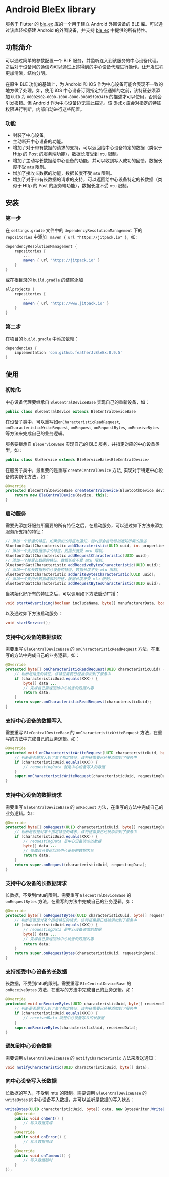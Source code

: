 # Android BleEx library

服务于 Flutter 的 [ble_ex](https://github.com/featherJ/ble_ex) 库的一个用于建立 Android 外围设备的 BLE 库。可以通过该库轻松搭建 Android 的外围设备，并支持 [ble_ex](https://github.com/featherJ/ble_ex) 中提供的所有特性。

## 功能简介
可以通过简单的参数配置一个 BLE 服务，并监听连入到该服务的中心设备代理。之后对于设备间的通信均可以通过上述得到的中心设备代理进行操作。让开发过程更加清晰，结构分明。

在原生 BLE 功能的基础上，为 Android 和 iOS 作为中心设备可能会表现不一致的地方做了处理。如，使用 iOS 中心设备订阅指定特征通知的之前，该特征必须添加 `UUID` 为 `00002902-0000-1000-8000-00805f9b34fb` 的描述才可以使用，否则会引发报错。但 Android 作为中心设备边无需此描述。该 BleEx 库会对指定的特征权限进行判断，内部自动进行这些配置。

### 功能
- 封装了中心设备。
- 主动断开中心设备的功能。
- 增加了对于带有数据的请求的支持，可以返回给中心设备特定的数据（类似于 Http 的 Post 的服务端功能），数据长度受到 `mtu` 限制。
- 增加了主动写长数据给中心设备的功能，并可以收到写入成功的回馈，数据长度不受 `mtu` 限制。
- 增加了接收长数据的功能，数据长度不受 `mtu` 限制。
- 增加了对于带有长数据的请求的支持，可以返回给中心设备特定的长数据（类似于 Http 的 Post 的服务端功能），数据长度不受 `mtu` 限制。

## 安装
### 第一步
在 `settings.gradle` 文件中的 `dependencyResolutionManagement` 下的 `repositories` 中添加 ` maven { url "https://jitpack.io" }`，如:
```gradle
dependencyResolutionManagement {
    repositories {
        ...
        maven { url "https://jitpack.io" }
    }
}
```
或在根目录的 `build.gradle` 的结尾添加
```gradle
allprojects {
	repositories {
		...
		maven { url 'https://www.jitpack.io' }
	}
}
```
### 第二步
在项目的 `build.gradle` 中添加依赖：
```gradle
dependencies {
    implementation 'com.github.featherJ:BleEx:0.9.5'
}
```

## 使用
### 初始化
中心设备代理要继承自 `BleCentralDeviceBase` 实现自己的重新设备，如：
```java
public class BleCentralDevice extends BleCentralDeviceBase
```

在设备子类中，可以重写如`onCharacteristicReadRequest`, `onCharacteristicWriteRequest`, `onRequest`, `onRequestBytes`, `onReceiveBytes` 等方法来完成自己的业务逻辑。

服务要继承自 `BleServiceBase` 实现自己的 BLE 服务，并指定对应的中心设备类型，如：
```java
public class BleService extends BleServiceBase<BleCentralDevice>
```

在服务子类中，最重要的是重写 `createCentralDevice` 方法, 实现对于特定中心设备的实例化方法，如：
```java
@Override
protected BleCentralDeviceBase createCentralDevice(BluetoothDevice device) {
    return new BleCentralDevice(device, this);
}
```

### 启动服务
需要先添加好服务所需要的所有特征之后，在启动服务，可以通过如下方法来添加服务所支持的特征：
```java
// 添加一个普通的特征，如果添加的特征为通知，则内部会自动增加通知所需的描述
BluetoothGattCharacteristic addCharacteristic(UUID uuid, int properties, int permissions);
// 添加一个支持数据请求的特征，数据长度受 mtu 限制。
BluetoothGattCharacteristic addRequestCharacteristic(UUID uuid);
// 添加一个接受长数据的特征，数据长度不受 mtu 限制。
BluetoothGattCharacteristic addReceiveBytesCharacteristic(UUID uuid);
// 添加一个写长数据到中心设备的特征，数据长度不受 mtu 限制。
BluetoothGattCharacteristic addWriteBytesCharacteristic(UUID uuid);
// 添加一个支持长数据请求的特征，数据长度不受 mtu 限制。
BluetoothGattCharacteristic addRequestBytesCharacteristic(UUID uuid);
```
当初始化好所有的特征之后，可以调用如下方法启动广播：
```java
void startAdvertising(boolean includeName, byte[] manufacturerData, boolean connectable);
```
以及通过如下方法启动服务：
```java
void startService();
```

### 支持中心设备的数据读取
需要重写 `BleCentralDeviceBase` 的 `onCharacteristicReadRequest` 方法，在重写的方法中完成自己的业务逻辑。如：
```java
@Override
protected byte[] onCharacteristicReadRequest(UUID characteristicUuid) {
    // 判断是指定的特征，该特征需要已经被添加到了服务中
    if (characteristicUuid.equals(XXX)) {
        byte[] data ...
        // 完成自己要返回给中心设备的数据内容
        return data;
    }
    return super.onCharacteristicReadRequest(characteristicUuid);
}
```

### 支持中心设备的数据写入
需要重写 `BleCentralDeviceBase` 的 `onCharacteristicWriteRequest` 方法，在重写的方法中完成自己的业务逻辑。如：
```java
@Override
protected void onCharacteristicWriteRequest(UUID characteristicUuid, byte[] requestingData) {
    // 判断是否是写入到了某个指定特征，该特征需要已经被添加到了服务中
    if (characteristicUuid.equals(XXX)) {
        // requestingData 就是中心设备写入的数据
    }
    super.onCharacteristicWriteRequest(characteristicUuid, requestingData);
}
```

### 支持中心设备的数据请求
需要重写 `BleCentralDeviceBase` 的 `onRequest` 方法，在重写的方法中完成自己的业务逻辑。如：
```java
@Override
protected byte[] onRequest(UUID characteristicUuid, byte[] requestingData) {
    // 判断是否是对某个指定特征的请求，该特征需要已经被添加到了服务中
    if (characteristicUuid.equals(XXX)) {
        // requestingData 是中心设备请求的数据
        byte[] data ...
        // 完成自己要返回给中心设备的数据内容
        return data;
    }
    return super.onRequest(characteristicUuid, requestingData);
}
```

### 支持中心设备的长数据请求
长数据，不受到mtu的限制。需要重写 `BleCentralDeviceBase` 的 `onRequestBytes` 方法，在重写的方法中完成自己的业务逻辑。如：
```java
@Override
protected byte[] onRequestBytes(UUID characteristicUuid, byte[] requestingData) {
    // 判断是否是对某个指定特征的请求，该特征需要已经被添加到了服务中
    if (characteristicUuid.equals(XXX)) {
        // requestingData 是中心设备请求的数据
        byte[] data ...
        // 完成自己要返回给中心设备的数据内容
        return data;
    }
    return super.onRequestBytes(characteristicUuid, requestingData);
}
```

### 支持接受中心设备的长数据
长数据，不受到mtu的限制。需要重写 `BleCentralDeviceBase` 的 `onReceiveBytes` 方法，在重写的方法中完成自己的业务逻辑。如：
```java
@Override
protected void onReceiveBytes(UUID characteristicUuid, byte[] receivedData) {
    // 判断是否是写入到了某个指定特征，该特征需要已经被添加到了服务中
    if (characteristicUuid.equals(XXX)) {
        // receivedData 就是中心设备写入的长数据
    }
    super.onReceiveBytes(characteristicUuid, receivedData);
}
```

### 通知到中心设备数据
需要调用 `BleCentralDeviceBase` 的 `notifyCharacteristic` 方法来发送通知：
```java
void notifyCharacteristic(UUID characteristicUuid, byte[] data);
```

### 向中心设备写入长数据
长数据的写入，不受到 mtu 的限制。需要调用 `BleCentralDeviceBase` 的 `writeBytes` 向中心设备写入数据，并可以监听是数据的写入状态：
```java
writeBytes(UUID characteristicUuid, byte[] data, new BytesWriter.WriteBytesCallback() {
    @Override
    public void onSent() {
        // 写入数据完成
    }
    @Override
    public void onError() {
        // 写入数据错误
    }
    @Override
    public void onTimeout() {
        // 写入数据超时
    }
});
```
